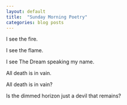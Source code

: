 ```yaml
---
layout: default
title:  "Sunday Morning Poetry"
categories: blog posts
---
```



I see the fire.

I see the flame.

I see The Dream speaking my name. 

All death is in vain.

All death is in vain?

Is the dimmed horizon just a devil that remains?




[wordpress]: http://wordpress.com
[blogger]: http://blogger.com
[github-pages]: http://pages.github.com